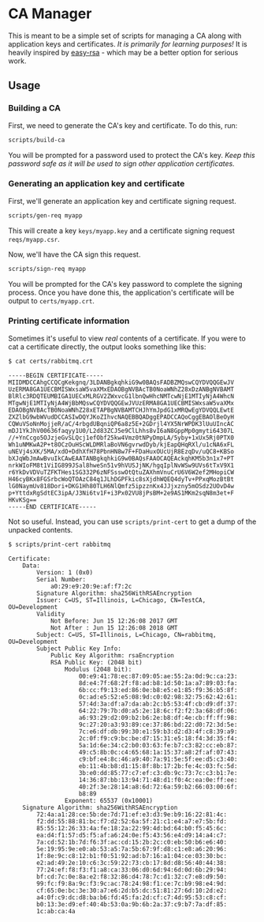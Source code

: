 # CA Manager

This is meant to be a simple set of scripts for managing a CA along with application
keys and certificates. *It is primarily for learning purposes!* It is heavily inspired
by [easy-rsa](https://github.com/OpenVPN/easy-rsa) - which may be a better option
for serious work.

## Usage

### Building a CA

First, we need to generate the CA's key and certificate. To do this, run:

```sh
scripts/build-ca
```

You will be prompted for a password used to protect the CA's key. *Keep this
password safe as it will be used to sign other application certificates.*

### Generating an application key and certificate

First, we'll generate an application key and certificate signing request.

```sh
scripts/gen-req myapp
```

This will create a key `keys/myapp.key` and a certificate signing request
`reqs/myapp.csr`.

Now, we'll have the CA sign this request.

```sh
scripts/sign-req myapp
```

You will be prompted for the CA's key password to complete the signing process.
Once you have done this, the application's certificate will be output to
`certs/myapp.crt`.

### Printing certificate information

Sometimes it's useful to view *real* contents of a certificate. If you were to
cat a certificate directly, the output looks something like this:

```sh
$ cat certs/rabbitmq.crt
```

```
-----BEGIN CERTIFICATE-----
MIIDMDCCAhgCCQCgKekgnq/3LDANBgkqhkiG9w0BAQsFADBZMQswCQYDVQQGEwJV
UzERMA8GA1UECBMISWxsaW5vaXMxEDAOBgNVBAcTB0NoaWNhZ28xDzANBgNVBAMT
BlRlc3RDQTEUMBIGA1UECxMLRGV2ZWxvcG1lbnQwHhcNMTcwNjE1MTIyNjA4WhcN
MTgwNjE1MTIyNjA4WjBbMQswCQYDVQQGEwJVUzERMA8GA1UECBMISWxsaW5vaXMx
EDAOBgNVBAcTB0NoaWNhZ28xETAPBgNVBAMTCHJhYmJpdG1xMRQwEgYDVQQLEwtE
ZXZlbG9wbWVudDCCASIwDQYJKoZIhvcNAQEBBQADggEPADCCAQoCggEBAOlBeOyH
CQWuVSoNnMojjeR/aC/4rbgdUBqniQP6a8z5E+2GDrjl4YX5NrWPDK3lUuUIncAC
mDJ1YkJhV00636faqyy1U0/L2d83ZCJ5e9ClLhhs8vI6aN8GppMp0gmyti64307L
//+YnCcgo5OJzjeGvSLQcj1efObf25kw4Vmz0tNPyDmpLA/5yby+1xUx5Rj0PTX0
Wh1uNMKwA2P+t8OCzOuHScWLDMRlaBoVN6gvrwdDyb/kjEapQHqRXl/u1cNA6xFL
uNEVj4sXK/5MA/xdO+DdhXfH78PbnHN8w7F+FDaHuxOUcUjR8EzqDv/uQC8+KBSo
bXJqWbJmAwBvuIkCAwEAATANBgkqhkiG9w0BAQsFAAOCAQEAckqhKM5b3n1x7+PT
nrkWIoFM8t1ViIG899JSal8hweSn51v9hVUSJjNK/hgqIplNvWSw9UVs6tTxV9X1
r6YkDvVDVuTZFKTHes1SG332P6zNFSsswOtQtuZAXhmVnuCrU6V6W2ef2MHopiCW
H46cyBKx8FGSrbcWoQTOAzC84q1JLhDGPFkic8sXjdhWQEQ4dyTv+PPxqMozBtBt
lG0NaymUv818Dori+DKG1Hh80TLH6NlQmfz5ipzznKx4JJjxzny5mOSdz2UOvD4w
p+YttdxRgSdtEC3ipA/J3Ni6tv1F+i3Px02VU8jPsBM+2e9AS1MKm2sqN8m3et+F
HKvKSg==
-----END CERTIFICATE-----
```

Not so useful. Instead, you can use `scripts/print-cert` to get a dump of the
unpacked contents.

```sh
$ scripts/print-cert rabbitmq
```

```
Certificate:
    Data:
        Version: 1 (0x0)
        Serial Number:
            a0:29:e9:20:9e:af:f7:2c
        Signature Algorithm: sha256WithRSAEncryption
        Issuer: C=US, ST=Illinois, L=Chicago, CN=TestCA, OU=Development
        Validity
            Not Before: Jun 15 12:26:08 2017 GMT
            Not After : Jun 15 12:26:08 2018 GMT
        Subject: C=US, ST=Illinois, L=Chicago, CN=rabbitmq, OU=Development
        Subject Public Key Info:
            Public Key Algorithm: rsaEncryption
            RSA Public Key: (2048 bit)
                Modulus (2048 bit):
                    00:e9:41:78:ec:87:09:05:ae:55:2a:0d:9c:ca:23:
                    8d:e4:7f:68:2f:f8:ad:b8:1d:50:1a:a7:89:03:fa:
                    6b:cc:f9:13:ed:86:0e:b8:e5:e1:85:f9:36:b5:8f:
                    0c:ad:e5:52:e5:08:9d:c0:02:98:32:75:62:42:61:
                    57:4d:3a:df:a7:da:ab:2c:b5:53:4f:cb:d9:df:37:
                    64:22:79:7b:d0:a5:2e:18:6c:f2:f2:3a:68:df:06:
                    a6:93:29:d2:09:b2:b6:2e:b8:df:4e:cb:ff:ff:98:
                    9c:27:20:a3:93:89:ce:37:86:bd:22:d0:72:3d:5e:
                    7c:e6:df:db:99:30:e1:59:b3:d2:d3:4f:c8:39:a9:
                    2c:0f:f9:c9:bc:be:d7:15:31:e5:18:f4:3d:35:f4:
                    5a:1d:6e:34:c2:b0:03:63:fe:b7:c3:82:cc:eb:87:
                    49:c5:8b:0c:c4:65:68:1a:15:37:a8:2f:af:07:43:
                    c9:bf:e4:8c:46:a9:40:7a:91:5e:5f:ee:d5:c3:40:
                    eb:11:4b:b8:d1:15:8f:8b:17:2b:fe:4c:03:fc:5d:
                    3b:e0:dd:85:77:c7:ef:c3:db:9c:73:7c:c3:b1:7e:
                    14:36:87:bb:13:94:71:48:d1:f0:4c:ea:0e:ff:ee:
                    40:2f:3e:28:14:a8:6d:72:6a:59:b2:66:03:00:6f:
                    b8:89
                Exponent: 65537 (0x10001)
    Signature Algorithm: sha256WithRSAEncryption
        72:4a:a1:28:ce:5b:de:7d:71:ef:e3:d3:9e:b9:16:22:81:4c:
        f2:dd:55:88:81:bc:f7:d2:52:6a:5f:21:c1:e4:a7:e7:5b:fd:
        85:55:12:26:33:4a:fe:18:2a:22:99:4d:bd:64:b0:f5:45:6c:
        ea:d4:f1:57:d5:f5:af:a6:24:0e:f5:43:56:e4:d9:14:a4:c7:
        7a:cd:52:1b:7d:f6:3f:ac:cd:15:2b:2c:c0:eb:50:b6:e6:40:
        5e:19:95:9e:e0:ab:53:a5:7a:5b:67:9f:d8:c1:e8:a6:20:96:
        1f:8e:9c:c8:12:b1:f0:51:92:ad:b7:16:a1:04:ce:03:30:bc:
        e2:ad:49:2e:10:c6:3c:59:22:73:cb:17:8d:d8:56:40:44:38:
        77:24:ef:f8:f3:f1:a8:ca:33:06:d0:6d:94:6d:0d:6b:29:94:
        bf:cd:7c:0e:8a:e2:f8:32:86:d4:78:7c:d1:32:c7:e8:d9:50:
        99:fc:f9:8a:9c:f3:9c:ac:78:24:98:f1:ce:7c:b9:98:e4:9d:
        cf:65:0e:bc:3e:30:a7:e6:2d:b5:dc:51:81:27:6d:10:2d:e2:
        a4:0f:c9:dc:d8:ba:b6:fd:45:fa:2d:cf:c7:4d:95:53:c8:cf:
        b0:13:3e:d9:ef:40:4b:53:0a:9b:6b:2a:37:c9:b7:7a:df:85:
        1c:ab:ca:4a
```

